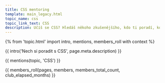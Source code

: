 ```yaml
---
title: CSS mentoring
template: main_legacy.html
topic_name: css
topic_link_text: CSS
description: Učíš se CSS? Hledáš někoho zkušenějšího, kdo ti poradí, když se zasekneš? Kdo ti ukáže správné postupy a nasměruje tě na kvalitní návody nebo kurzy?
---
```

{% from 'topic.html' import intro, mentions, members_roll with context %}

{{ intro('Nech si poradit s CSS', page.meta.description) }}

{{ mentions(topic, 'CSS') }}

{{ members_roll(pages, members, members_total_count, club_elapsed_months) }}
